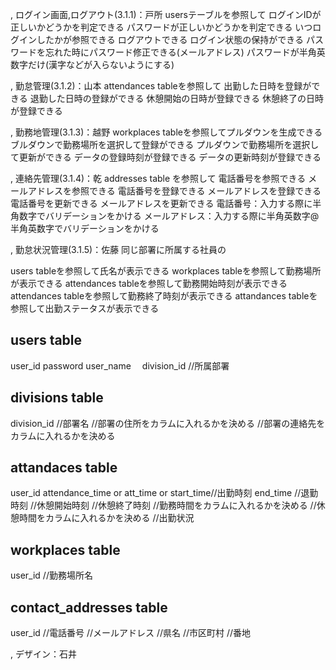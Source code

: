 , ログイン画面,ログアウト(3.1.1)：戸所
usersテーブルを参照して
ログインIDが正しいかどうかを判定できる
パスワードが正しいかどうかを判定できる
いつログインしたかが参照できる
ログアウトできる
ログイン状態の保持ができる
パスワードを忘れた時にパスワード修正できる(メールアドレス)
パスワードが半角英数字だけ(漢字などが入らないようにする)

, 勤怠管理(3.1.2)：山本
attendances tableを参照して
出勤した日時を登録ができる
退勤した日時の登録ができる
休憩開始の日時が登録できる
休憩終了の日時が登録できる

, 勤務地管理(3.1.3)：越野
workplaces tableを参照してプルダウンを生成できる
ブルダウンで勤務場所を選択して登録ができる
プルダウンで勤務場所を選択して更新ができる
データの登録時刻が登録できる
データの更新時刻が登録できる

, 連絡先管理(3.1.4)：乾
addresses table を参照して
電話番号を参照できる
メールアドレスを参照できる
電話番号を登録できる
メールアドレスを登録できる
電話番号を更新できる
メールアドレスを更新できる
電話番号：入力する際に半角数字でバリデーションをかける
メールアドレス：入力する際に半角英数字@半角英数字でバリデーションをかける

, 勤怠状況管理(3.1.5)：佐藤
同じ部署に所属する社員の

users tableを参照して氏名が表示できる
workplaces tableを参照して勤務場所が表示できる
attendances tableを参照して勤務開始時刻が表示できる
attendances tableを参照して勤務終了時刻が表示できる
attandances tableを参照して出勤ステータスが表示できる


## users table
user_id
password
user_name　
division_id //所属部署

## divisions table
division_id
//部署名
//部署の住所をカラムに入れるかを決める
//部署の連絡先をカラムに入れるかを決める


## attandaces table
user_id
attendance_time or att_time or start_time//出勤時刻
end_time //退勤時刻
//休憩開始時刻
//休憩終了時刻
//勤務時間をカラムに入れるかを決める
//休憩時間をカラムに入れるかを決める
//出勤状況


## workplaces table
user_id
//勤務場所名


## contact_addresses table
user_id
//電話番号
//メールアドレス
//県名
//市区町村
//番地




, デザイン：石井
